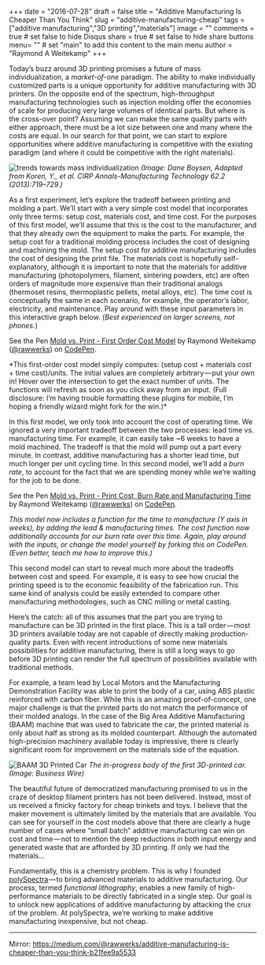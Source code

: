 +++
date = "2016-07-28"
draft = false
title = "Additive Manufacturing Is Cheaper Than You Think"
slug = "additive-manufacturing-cheap"
tags = ["additive manufacturing","3D printing","materials"]
image = ""
comments = true	# set false to hide Disqus
share = true	# set false to hide share buttons
menu= ""		# set "main" to add this content to the main menu
author = "Raymond A Weitekamp"
+++

Today’s buzz around 3D printing promises a future of mass individualization, a *market-of-one* paradigm. The ability to make individually customized parts is a unique opportunity for additive manufacturing with 3D printers. On the opposite end of the spectrum, high-throughput manufacturing technologies such as injection molding offer the economies of scale for producing very large volumes of identical parts. But where is the cross-over point? Assuming we can make the same quality parts with either approach, there must be a lot size between one and many where the costs are equal. In our search for that point, we can start to explore opportunities where additive manufacturing is competitive with the existing paradigm (and where it could be competitive with the right materials).

![trends towards mass individualization](/media/mass_individualization.png)
*(Image: Dane Boysen, Adapted from Koren, Y., et al. CIRP Annals-Manufacturing Technology 62.2 (2013):719–729.)*

As a first experiment, let’s explore the tradeoff between printing and molding a part. We’ll start with a very simple cost model that incorporates only three terms: setup cost, materials cost, and time cost. For the purposes of this first model, we’ll assume that this is the cost to the manufacturer, and that they already own the equipment to make the parts. For example, the setup cost for a traditional molding process includes the cost of designing and machining the mold. The setup cost for additive manufacturing includes the cost of designing the print file. The materials cost is hopefully self-explanatory, although it is important to note that the materials for additive manufacturing (photopolymers, filament, sintering powders, etc) are often orders of magnitude more expensive than their traditional analogs (thermoset resins, thermoplastic pellets, metal alloys, etc). The time cost is conceptually the same in each scenario, for example, the operator’s labor, electricity, and maintenance. Play around with these input parameters in this interactive graph below. (*Best experienced on larger screens, not phones.*)

<p data-height="453" data-theme-id="0" data-slug-hash="BzVQYo" data-default-tab="result" data-user="rawwerks" data-embed-version="2" data-pen-title="Mold vs. Print - First Order Cost Model" class="codepen">See the Pen <a href="https://codepen.io/rawwerks/pen/BzVQYo/">Mold vs. Print - First Order Cost Model</a> by Raymond Weitekamp (<a href="https://codepen.io/rawwerks">@rawwerks</a>) on <a href="https://codepen.io">CodePen</a>.</p>
<script async src="https://production-assets.codepen.io/assets/embed/ei.js"></script>
*This first-order cost model simply computes: (setup cost + materials cost + time cost)/units. The initial values are completely arbitrary — put your own in! Hover over the intersection to get the exact number of units. The functions will refresh as soon as you click away from an input. (Full disclosure: I’m having trouble formatting these plugins for mobile, I’m hoping a friendly wizard might fork for the win.)*

In this first model, we only took into account the cost of operating time. We ignored a very important tradeoff between the two processes: lead time vs. manufacturing time. For example, it can easily take ~6 weeks to have a mold machined. The tradeoff is that the mold will pump out a part every minute. In contrast, additive manufacturing has a shorter lead time, but much longer per unit cycling time. In this second model, we’ll add a *burn rate*, to account for the fact that we are spending money while we’re waiting for the job to be done.

<p data-height="495" data-theme-id="0" data-slug-hash="RRJoyX" data-default-tab="result" data-user="rawwerks" data-embed-version="2" data-pen-title="Mold vs. Print - Print Cost, Burn Rate and Manufacturing Time" class="codepen">See the Pen <a href="https://codepen.io/rawwerks/pen/RRJoyX/">Mold vs. Print - Print Cost, Burn Rate and Manufacturing Time</a> by Raymond Weitekamp (<a href="https://codepen.io/rawwerks">@rawwerks</a>) on <a href="https://codepen.io">CodePen</a>.</p>
<script async src="https://production-assets.codepen.io/assets/embed/ei.js"></script>

*This model now includes a function for the time to manufacture (Y axis in weeks), by adding the lead & manufacturing times. The cost function now additionally accounts for our burn rate over this time. Again, play around with the inputs, or change the model yourself by forking this on CodePen. (Even better, teach me how to improve this.)*

This second model can start to reveal much more about the tradeoffs between cost and speed. For example, it is easy to see how crucial the printing speed is to the economic feasibility of the fabrication run. This same kind of analysis could be easily extended to compare other manufacturing methodologies, such as CNC milling or metal casting.

Here’s the catch: all of this assumes that the part you are trying to manufacture can be 3D printed in the first place. This is a tall order — most 3D printers available today are not capable of directly making production-quality parts. Even with recent introductions of some new materials possibilities for additive manufacturing, there is still a long ways to go before 3D printing can render the full spectrum of possibilities available with traditional methods.

For example, a team lead by Local Motors and the Manufacturing Demonstration Facility was able to print the body of a car, using ABS plastic reinforced with carbon fiber. While this is an amazing proof-of-concept, one major challenge is that the printed parts do not match the performance of their molded analogs. In the case of the Big Area Additive Manufacturing (BAAM) machine that was used to fabricate the car, the printed material is only about half as strong as its molded counterpart. Although the automated high-precision machinery available today is impressive, there is clearly significant room for improvement on the materials side of the equation.

![BAAM 3D Printed Car](/media/BAAM_3D_printed_car.jpeg)
*The in-progress body of the first 3D-printed car. (Image: Business Wire)*

The beautiful future of democratized manufacturing promised to us in the craze of desktop filament printers has not been delivered. Instead, most of us received a finicky factory for cheap trinkets and toys. I believe that the maker movement is ultimately limited by the materials that are available. You can see for yourself in the cost models above that there are clearly a huge number of cases where “small batch” additive manufacturing can win on cost and time — not to mention the deep reductions in both input energy and generated waste that are afforded by 3D printing. If only we had the materials…

Fundamentally, this is a chemistry problem. This is why I founded [polySpectra](https://polyspectra.com) — to bring advanced materials to additive manufacturing. Our process, termed *functional lithography*, enables a new family of high-performance materials to be directly fabricated in a single step. Our goal is to unlock new applications of additive manufacturing by attacking the crux of the problem. At polySpectra, we’re working to make additive manufacturing inexpensive, but not cheap.

****

Mirror: https://medium.com/@rawwerks/additive-manufacturing-is-cheaper-than-you-think-b21fee9a5533

